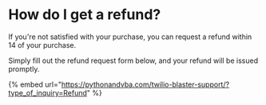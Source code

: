 # How do I get a refund?

If you're not satisfied with your purchase, you can request a refund within 14 of your purchase.

Simply fill out the refund request form below, and your refund will be issued promptly.

{% embed url="https://pythonandvba.com/twilio-blaster-support/?type_of_inquiry=Refund" %}

